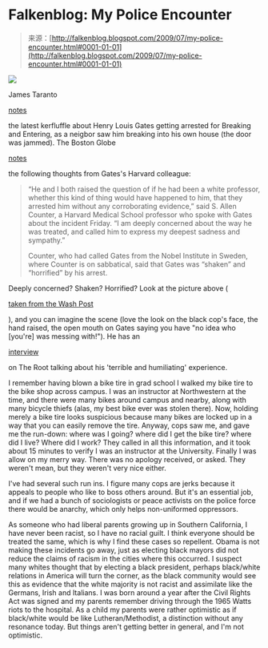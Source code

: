 <!--yml
category: 未分类
date: 2024-05-12 21:53:46
-->

# Falkenblog: My Police Encounter

> 来源：[http://falkenblog.blogspot.com/2009/07/my-police-encounter.html#0001-01-01](http://falkenblog.blogspot.com/2009/07/my-police-encounter.html#0001-01-01)

[![](img/9f90a24c86e116c1f157b860fbb06d69.png)](https://blogger.googleusercontent.com/img/b/R29vZ2xl/AVvXsEgLiuWIpVBGx37F6LLWbDvR00Muc-IATyIn1T-ffpY0h8N1FzdYZvtrYEsrA7uBZjbJxvYgFt6rO6LpFrthCJ6qkvr4ThrjiLcp0__OMqQQPSpT67SUAkf-s0Ae6XKKksdGfo6DHA/s1600-h/gates.jpg)

James Taranto

[notes](http://online.wsj.com/article/SB10001424052970203946904574302304074459422.html)

the latest kerfluffle about Henry Louis Gates getting arrested for Breaking and Entering, as a neigbor saw him breaking into his own house (the door was jammed). The Boston Globe

[notes](http://www.boston.com/news/local/breaking_news/2009/07/harvard.html)

the following thoughts from Gates's Harvard colleague:

> “He and I both raised the question of if he had been a white professor, whether this kind of thing would have happened to him, that they arrested him without any corroborating evidence,” said S. Allen Counter, a Harvard Medical School professor who spoke with Gates about the incident Friday. “I am deeply concerned about the way he was treated, and called him to express my deepest sadness and sympathy.”
> 
> Counter, who had called Gates from the Nobel Institute in Sweden, where Counter is on sabbatical, said that Gates was “shaken” and “horrified” by his arrest.

Deeply concerned? Shaken? Horrified? Look at the picture above (

[taken from the Wash Post](http://www.washingtonpost.com/wp-dyn/content/article/2009/07/21/AR2009072101771.html?nav=hcmodule)

), and you can imagine the scene (love the look on the black cop's face, the hand raised, the open mouth on Gates saying you have "no idea who [you're] was messing with!"). He has an

[interview](http://www.theroot.com/views/skip-gates-speaks)

on The Root talking about his 'terrible and humiliating' experience.

I remember having blown a bike tire in grad school I walked my bike tire to the bike shop across campus. I was an instructor at Northwestern at the time, and there were many bikes around campus and nearby, along with many bicycle thiefs (alas, my best bike ever was stolen there). Now, holding merely a bike tire looks suspicious because many bikes are locked up in a way that you can easily remove the tire. Anyway, cops saw me, and gave me the run-down: where was I going? where did I get the bike tire? where did I live? Where did I work? They called in all this information, and it took about 15 minutes to verify I was an instructor at the University. Finally I was allow on my merry way. There was no apology received, or asked. They weren't mean, but they weren't very nice either.

I've had several such run ins. I figure many cops are jerks because it appeals to people who like to boss others around. But it's an essential job, and if we had a bunch of sociologists or peace activists on the police force there would be anarchy, which only helps non-uniformed oppressors.

As someone who had liberal parents growing up in Southern California, I have never been racist, so I have no racial guilt. I think everyone should be treated the same, which is why I find these cases so repellent. Obama is not making these incidents go away, just as electing black mayors did not reduce the claims of racism in the cities where this occurred. I suspect many whites thought that by electing a black president, perhaps black/white relations in America will turn the corner, as the black community would see this as evidence that the white majority is not racist and assimilate like the Germans, Irish and Italians. I was born around a year after the Civil Rights Act was signed and my parents remember driving through the 1965 Watts riots to the hospital. As a child my parents were rather optimistic as if black/white would be like Lutheran/Methodist, a distinction without any resonance today. But things aren't getting better in general, and I'm not optimistic.